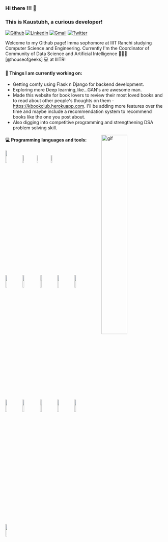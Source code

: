 ### Hi there !!! 👋 
### This is Kaustubh, a curious developer!

[![Github](https://img.shields.io/badge/-Github-000?style=flat&logo=Github&logoColor=white)](https://github.com/kaustubh-s1)
[![Linkedin](https://img.shields.io/badge/-LinkedIn-blue?style=flat&logo=Linkedin&logoColor=white)](https://www.linkedin.com/in/kaustubhshukla84)
[![Gmail](https://img.shields.io/badge/-Gmail-c14438?style=flat&logo=Gmail&logoColor=white)](mailto:kaustubh08.ugcs20@iiitranchi.ac.in)
[![Twitter](https://img.shields.io/twitter/url/https/twitter.com/cloudposse.svg?style=social&label=@kaus_mos)](https://twitter.com/kaus_mos)

Welcome to my Github page!
Imma sophomore at IIIT Ranchi studying Computer Science and Engineering. Currently I'm the Coordinator of Community of Data Science and Artificial Intelligence 🙍🏽‍♂️ [@houseofgeeks] 💻 at IIITR!  

#### 🌱 Things I am currently working on: 
- Getting comfy using Flask n Django for backend development.
- Exploring more Deep learning,like...GAN's are awesome man.
- Made this website for book lovers to review their most loved books and to read about other people's thoughts on them - https://kbookclub.herokuapp.com. I'll be       adding more features over the time and maybe include a recommendation system to recommend books like the one you post about. 
- Also digging into competitive programming and strengthening DSA problem solving skill.

<img align="right" alt="gif" src="https://media.giphy.com/media/1C8bHHJturSx2/giphy.gif" width="40%" height="auto" />

#### :computer: Programming languages and tools: 
<p>
<code><img width="10%" src="https://www.vectorlogo.zone/logos/python/python-ar21.svg"></code>
<code><img width="8%" src="https://www.vectorlogo.zone/logos/javascript/javascript-vertical.svg"></code>
<code><img width="8%" src="https://upload.wikimedia.org/wikipedia/commons/thumb/1/18/ISO_C%2B%2B_Logo.svg/612px-ISO_C%2B%2B_Logo.svg.png"></code>
<code><img width="8%" src="https://www.vectorlogo.zone/logos/golang/golang-icon.svg"></code>
<br/>
<code><img width="10%" src="https://upload.wikimedia.org/wikipedia/commons/thumb/6/61/HTML5_logo_and_wordmark.svg/512px-HTML5_logo_and_wordmark.svg.png"></code>
<code><img width="10%" src="https://upload.wikimedia.org/wikipedia/commons/thumb/d/d5/CSS3_logo_and_wordmark.svg/240px-CSS3_logo_and_wordmark.svg.png"></code>
<code><img width="10%" src="https://www.vectorlogo.zone/logos/pocoo_flask/pocoo_flask-ar21.svg"></code>
<code><img width="10%" src="https://www.vectorlogo.zone/logos/mysql/mysql-ar21.svg"></code>
<code><img width="10%" src="https://www.vectorlogo.zone/logos/djangoproject/djangoproject-icon.svg"></code>
<br/>
<code><img width="10%" src="https://www.vectorlogo.zone/logos/numpy/numpy-ar21.svg"></code>
<code><img width="10%" src="https://datascientyst.com/content/images/2021/11/subscribe_icon-1.svg"></code>
<code><img width="10%" src="https://upload.wikimedia.org/wikipedia/commons/thumb/8/84/Matplotlib_icon.svg/1024px-Matplotlib_icon.svg.png"></code>
<code><img width="10%" src="https://www.vectorlogo.zone/logos/tensorflow/tensorflow-icon.svg"></code>
<code><img width="10%" src="https://www.vectorlogo.zone/logos/git-scm/git-scm-ar21.svg"></code>
<code><img width="10%" src="https://cdn-icons-png.flaticon.com/512/873/873120.png"></code>
</p>
